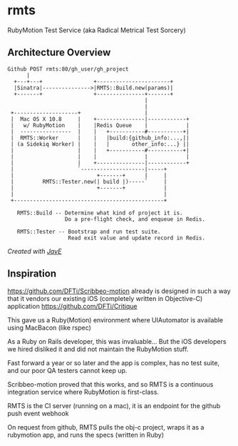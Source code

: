 rmts
====

RubyMotion Test Service (aka Radical Metrical Test Sorcery)

## Architecture Overview

```
Github POST rmts:80/gh_user/gh_project
      |
  +---+---+                +-----------------------+
  |Sinatra|--------------->|RMTS::Build.new(params)|
  +-------+                +---------------+-------+
                                           |
                                           |
 +--------------------+                    |
 |  Mac OS X 10.8     |    +---------------|------------+
 |   w/ RubyMotion    |    |Redis Queue    |            |
 |  ----------------  |    |   +-----------#-----------+|
 |  RMTS::Worker      |    |   |build:{github_info:...,||
 | (a Sidekiq Worker) |    |   |       other_info:...} ||
 |                    |    |   +-----------#-----------+|
 |                    |    |               |            |
 |                    |    +---------------|------------+
 |                    `--------------------|-----+
 |                          +-------+      |     |
 |         RMTS::Tester.new(| build |)-----`     |
 |                          +-------+            |
 |                                               |
 +-----------------------------------------------+

   RMTS::Build -- Determine what kind of project it is.
                  Do a pre-flight check, and enqueue in Redis.

   RMTS::Tester -- Bootstrap and run test suite.
                   Read exit value and update record in Redis.
```

*Created with [JavE](http://www.jave.de/)*

## Inspiration

https://github.com/DFTi/Scribbeo-motion already is designed in such a way that it vendors our existing iOS (completely written in Objective-C) application https://github.com/DFTi/Critique

This gave us a Ruby(Motion) environment where UIAutomator is available using MacBacon (like rspec)

As a Ruby on Rails developer, this was invaluable... But the iOS developers we hired disliked it and did not maintain the RubyMotion stuff.

Fast forward a year or so later and the app is complex, has no test suite, and our poor QA testers cannot keep up.

Scribbeo-motion proved that this works, and so RMTS is a continuous integration service where RubyMotion is first-class.

RMTS is the CI server (running on a mac), it is an endpoint for the github push event webhook

On request from github, RMTS pulls the obj-c project, wraps it as a rubymotion app, and runs the specs (written in Ruby)
